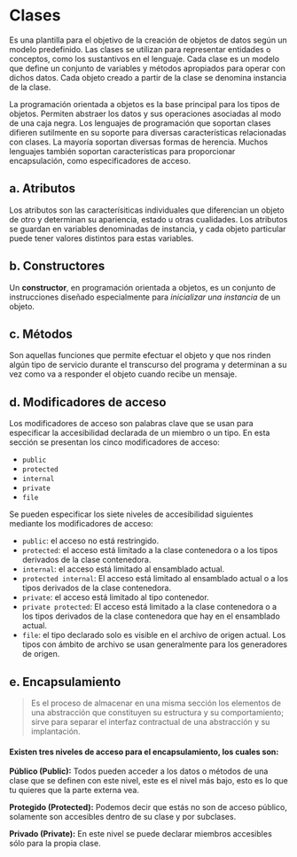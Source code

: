 
# Clases

Es una plantilla para el objetivo de la creación de objetos de datos según un modelo predefinido. Las clases se utilizan para representar entidades o conceptos, como los sustantivos en el lenguaje. Cada clase es un modelo que define un conjunto de variables y métodos apropiados para operar con dichos datos. Cada objeto creado a partir de la clase se denomina instancia de la clase.

La programación orientada a objetos es la base principal para los tipos de objetos. Permiten abstraer los datos y sus operaciones asociadas al modo de una caja negra. Los lenguajes de programación que soportan clases difieren sutilmente en su soporte para diversas características relacionadas con clases. La mayoría soportan diversas formas de herencia. Muchos lenguajes también soportan características para proporcionar encapsulación, como especificadores de acceso.

## a. Atributos

Los atributos son las caracterísiticas individuales que diferencian un objeto de otro y determinan su apariencia, estado u otras cualidades. Los atributos se guardan en variables denominadas de instancia, y cada objeto particular puede tener valores distintos para estas variables.

## b. Constructores

Un **constructor**, en programación orientada a objetos, es un conjunto de instrucciones diseñado especialmente para _inicializar una instancia_ de un objeto.

## c. Métodos

Son aquellas funciones que permite efectuar el objeto y que nos rinden algún tipo de servicio durante el transcurso del programa y determinan a su vez como va a responder el objeto cuando recibe un mensaje.

## d. Modificadores de acceso 
 
Los modificadores de acceso son palabras clave que se usan para especificar la accesibilidad declarada de un miembro o un tipo. En esta sección se presentan los cinco modificadores de acceso:

-   `public`
-   `protected`
-   `internal`
-   `private`
-   `file`

Se pueden especificar los siete niveles de accesibilidad siguientes mediante los modificadores de acceso:

-   `public`: el acceso no está restringido.
-   `protected`: el acceso está limitado a la clase contenedora o a los tipos derivados de la clase contenedora.
-   `internal`: el acceso está limitado al ensamblado actual.
-   `protected internal`: El acceso está limitado al ensamblado actual o a los tipos derivados de la clase contenedora.
-   `private`: el acceso está limitado al tipo contenedor.
-   `private protected`: El acceso está limitado a la clase contenedora o a los tipos derivados de la clase contenedora que hay en el ensamblado actual.
-   `file`: el tipo declarado solo es visible en el archivo de origen actual. Los tipos con ámbito de archivo se usan generalmente para los generadores de origen.

## e. Encapsulamiento

> Es el proceso de almacenar en una misma sección los elementos de una abstracción que constituyen su estructura y su comportamiento; sirve para separar el interfaz contractual de una abstracción y su implantación.


#### Existen tres niveles de acceso para el encapsulamiento, los cuales son:

**Público (Public):**  Todos pueden acceder a los datos o métodos de una clase que se definen con este nivel, este es el nivel más bajo, esto es lo que tu quieres que la parte externa vea.

**Protegido (Protected):**  Podemos decir que estás no son de acceso público, solamente son accesibles dentro de su clase y por subclases.

**Privado (Private):**  En este nivel se puede declarar miembros accesibles sólo para la propia clase.
